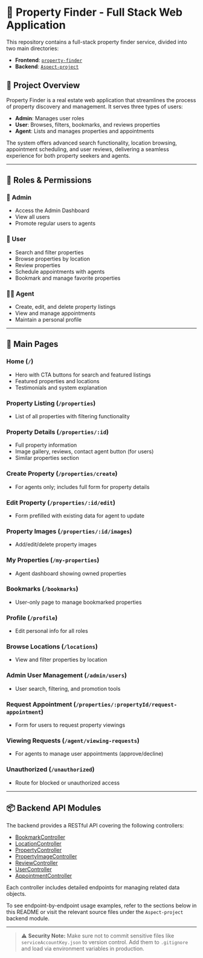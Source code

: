 # 🏡 Property Finder - Full Stack Web Application

This repository contains a full-stack property finder service, divided into two main directories:

- **Frontend**: [`property-finder`](./property-finder)
- **Backend**: [`Aspect-project`](./Aspect-project)

## 🚀 Project Overview

Property Finder is a real estate web application that streamlines the process of property discovery and management. It serves three types of users:

- **Admin**: Manages user roles
- **User**: Browses, filters, bookmarks, and reviews properties
- **Agent**: Lists and manages properties and appointments

The system offers advanced search functionality, location browsing, appointment scheduling, and user reviews, delivering a seamless experience for both property seekers and agents.

---

## 🔐 Roles & Permissions

### 👑 Admin

- Access the Admin Dashboard
- View all users
- Promote regular users to agents

### 👤 User

- Search and filter properties
- Browse properties by location
- Review properties
- Schedule appointments with agents
- Bookmark and manage favorite properties

### 🧑‍💼 Agent

- Create, edit, and delete property listings
- View and manage appointments
- Maintain a personal profile

---

## 📄 Main Pages

### Home (`/`)

- Hero with CTA buttons for search and featured listings
- Featured properties and locations
- Testimonials and system explanation

### Property Listing (`/properties`)

- List of all properties with filtering functionality

### Property Details (`/properties/:id`)

- Full property information
- Image gallery, reviews, contact agent button (for users)
- Similar properties section

### Create Property (`/properties/create`)

- For agents only; includes full form for property details

### Edit Property (`/properties/:id/edit`)

- Form prefilled with existing data for agent to update

### Property Images (`/properties/:id/images`)

- Add/edit/delete property images

### My Properties (`/my-properties`)

- Agent dashboard showing owned properties

### Bookmarks (`/bookmarks`)

- User-only page to manage bookmarked properties

### Profile (`/profile`)

- Edit personal info for all roles

### Browse Locations (`/locations`)

- View and filter properties by location

### Admin User Management (`/admin/users`)

- User search, filtering, and promotion tools

### Request Appointment (`/properties/:propertyId/request-appointment`)

- Form for users to request property viewings

### Viewing Requests (`/agent/viewing-requests`)

- For agents to manage user appointments (approve/decline)

### Unauthorized (`/unauthorized`)

- Route for blocked or unauthorized access

---

## 📦 Backend API Modules

The backend provides a RESTful API covering the following controllers:

- [BookmarkController](#bookmark-api-documentation)
- [LocationController](#location-api-documentation)
- [PropertyController](#property-api-documentation)
- [PropertyImageController](#property-image-api-documentation)
- [ReviewController](#review-api-documentation)
- [UserController](#user-api-documentation)
- [AppointmentController](#appointments-api-documentation)

Each controller includes detailed endpoints for managing related data objects.

To see endpoint-by-endpoint usage examples, refer to the sections below in this README or visit the relevant source files under the `Aspect-project` backend module.

---

> ⚠️ **Security Note:**
> Make sure not to commit sensitive files like `serviceAccountKey.json` to version control. Add them to `.gitignore` and load via environment variables in production.
